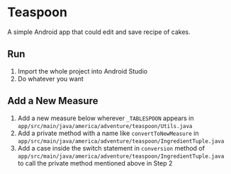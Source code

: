 Teaspoon
========
A simple Android app that could edit and save recipe of cakes.

Run
---
1. Import the whole project into Android Studio
2. Do whatever you want

Add a New Measure
------------------
1. Add a new measure below wherever `_TABLESPOON` appears in `app/src/main/java/america/adventure/teaspoon/Utils.java`
2. Add a private method with a name like `convertToNewMeasure` in `app/src/main/java/america/adventure/teaspoon/IngredientTuple.java`
3. Add a case inside the switch statement in `conversion` method of `app/src/main/java/america/adventure/teaspoon/IngredientTuple.java` to call the private method mentioned above in Step 2


